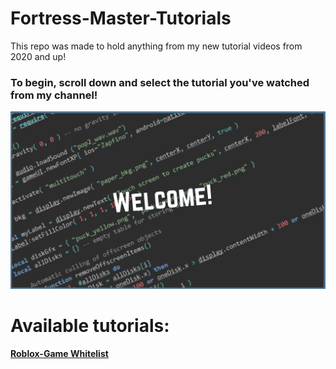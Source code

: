 # Fortress-Master-Tutorials
This repo was made to hold anything from my new tutorial videos from 2020 and up!
### To begin, scroll down and select the tutorial you've watched from my channel!

![Welcome!](gitbhuyg.png)

# Available tutorials:

[**Roblox-Game Whitelist**](https://github.com/thomas13215/Fortress-Master-Tutorials/tree/Game-Whitelist)<br>
